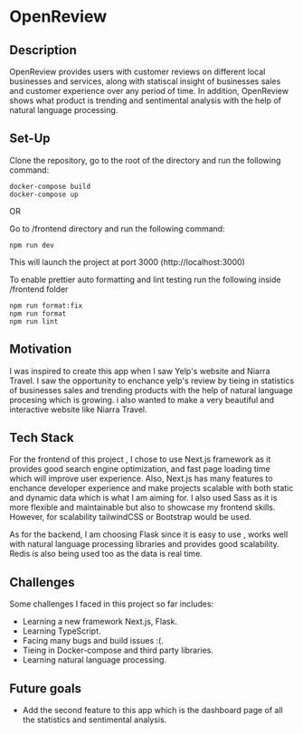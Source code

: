 # OpenReview

## Description

OpenReview provides users with customer reviews on different local businesses and services, along with statiscal insight of businesses sales and customer experience
over any period of time. In addition, OpenReview shows what product is trending and sentimental analysis
with the help of natural language processing.

## Set-Up

Clone the repository, go to the root of the directory and run the following command:

```
docker-compose build
docker-compose up
```

OR

Go to /frontend directory and run the following command:

```
npm run dev
```

This will launch the project at port 3000 (http://localhost:3000)

To enable prettier auto formatting and lint testing run the following inside /frontend folder

```
npm run format:fix
npm run format
npm run lint
```

## Motivation

I was inspired to create this app when I saw Yelp's website and Niarra Travel. I saw the opportunity to enchance yelp's review by tieing in statistics of businesses sales and trending products with the help of natural language procesing which is growing. i also wanted to make a very beautiful and interactive website like Niarra Travel.

## Tech Stack

For the frontend of this project , I chose to use Next.js framework as it provides good search engine optimization, and fast page loading time which will improve user experience. Also, Next.js has many features to enchance developer experience and make projects scalable with both static and dynamic data which is what I am aiming for. I also used Sass as it is more flexible and maintainable but also to showcase my frontend skills. However, for scalability tailwindCSS or Bootstrap would be used.

As for the backend, I am choosing Flask since it is easy to use , works well with natural language processing libraries and provides good scalability. Redis is also being used too as the data is real time.

## Challenges

Some challenges I faced in this project so far includes:

- Learning a new framework Next.js, Flask.
- Learning TypeScript.
- Facing many bugs and build issues :(.
- Tieing in Docker-compose and third party libraries.
- Learning natural language processing.

## Future goals

- Add the second feature to this app which is the dashboard page of all the statistics and sentimental analysis.
